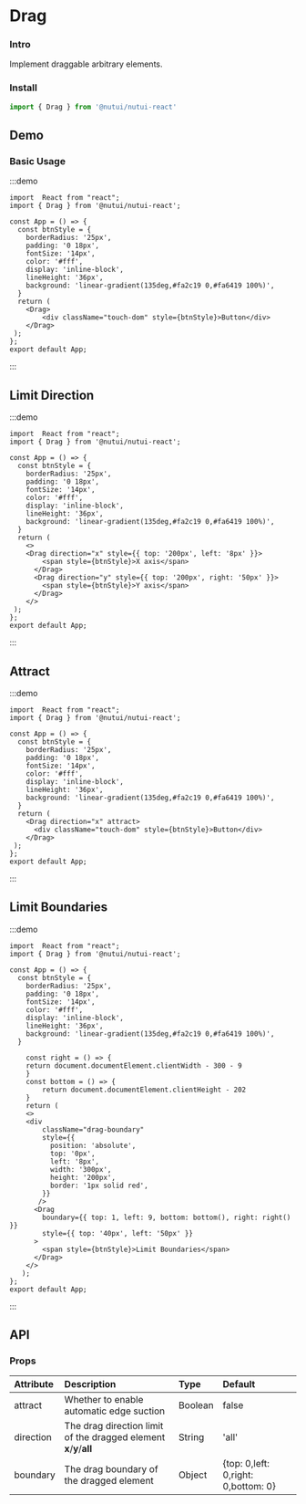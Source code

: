 # Drag 

### Intro

Implement draggable arbitrary elements.

### Install

```javascript
import { Drag } from '@nutui/nutui-react'
```

## Demo

### Basic Usage

:::demo

```tsx
import  React from "react";
import { Drag } from '@nutui/nutui-react';

const App = () => {
  const btnStyle = {
    borderRadius: '25px',
    padding: '0 18px',
    fontSize: '14px',
    color: '#fff',
    display: 'inline-block',
    lineHeight: '36px',
    background: 'linear-gradient(135deg,#fa2c19 0,#fa6419 100%)',
  }
  return (
    <Drag>
        <div className="touch-dom" style={btnStyle}>Button</div>
    </Drag>
 );
};
export default App;
```

:::

##  Limit Direction

:::demo

```tsx
import  React from "react";
import { Drag } from '@nutui/nutui-react';

const App = () => {
  const btnStyle = {
    borderRadius: '25px',
    padding: '0 18px',
    fontSize: '14px',
    color: '#fff',
    display: 'inline-block',
    lineHeight: '36px',
    background: 'linear-gradient(135deg,#fa2c19 0,#fa6419 100%)',
  }
  return (
    <>
    <Drag direction="x" style={{ top: '200px', left: '8px' }}>
        <span style={btnStyle}>X axis</span>
      </Drag>
      <Drag direction="y" style={{ top: '200px', right: '50px' }}>
        <span style={btnStyle}>Y axis</span>
      </Drag>
    </>
 );
};
export default App;
```

:::

## Attract

:::demo

```tsx
import  React from "react";
import { Drag } from '@nutui/nutui-react';

const App = () => {
  const btnStyle = {
    borderRadius: '25px',
    padding: '0 18px',
    fontSize: '14px',
    color: '#fff',
    display: 'inline-block',
    lineHeight: '36px',
    background: 'linear-gradient(135deg,#fa2c19 0,#fa6419 100%)',
  }
  return (
    <Drag direction="x" attract>
      <div className="touch-dom" style={btnStyle}>Button</div>
    </Drag>
 );
};
export default App;
```

:::

## Limit Boundaries
:::demo

```tsx
import  React from "react";
import { Drag } from '@nutui/nutui-react';

const App = () => {
  const btnStyle = {
    borderRadius: '25px',
    padding: '0 18px',
    fontSize: '14px',
    color: '#fff',
    display: 'inline-block',
    lineHeight: '36px',
    background: 'linear-gradient(135deg,#fa2c19 0,#fa6419 100%)',
  }
  
    const right = () => {
    return document.documentElement.clientWidth - 300 - 9
    }
    const bottom = () => {
        return document.documentElement.clientHeight - 202
    }
    return (
    <>
    <div
        className="drag-boundary"
        style={{
          position: 'absolute',
          top: '0px',
          left: '8px',
          width: '300px',
          height: '200px',
          border: '1px solid red',
        }}
       />
      <Drag
        boundary={{ top: 1, left: 9, bottom: bottom(), right: right() }}
        style={{ top: '40px', left: '50px' }}
      >
        <span style={btnStyle}>Limit Boundaries</span>
      </Drag>
    </>
   );
};
export default App;
```

:::

## API

### Props


| Attribute            | Description               | Type   | Default  |
| :-------- | :------------------------------------------------ | :------------- | :---------------------------------- |
| attract   | Whether to enable automatic edge suction  | Boolean        | false                                |
| direction | The drag direction limit of the dragged element **x**/**y**/**all**| String   | 'all'         |
| boundary  | The drag boundary of the dragged element   | Object         | {top: 0,left: 0,right: 0,bottom: 0} |
